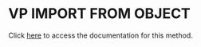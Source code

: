 <!---->
# VP IMPORT FROM OBJECT

Click [here](https://developer.4d.com/docs/20/ViewPro/method-list#vp-import-from-object) to access the documentation for this method.

